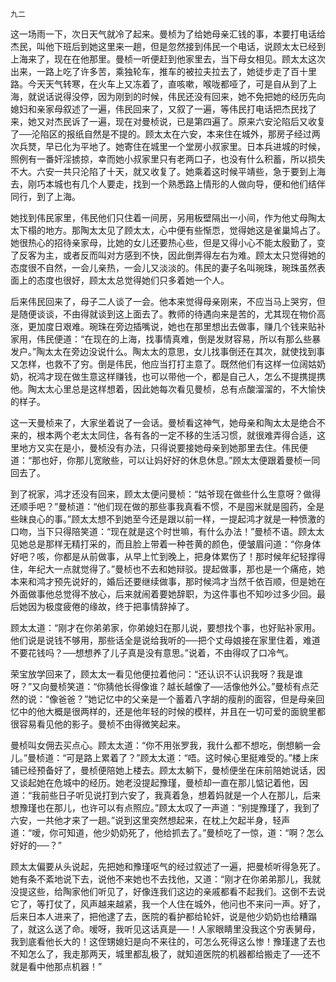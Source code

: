     九二 

   这一场雨一下，次日天气就冷了起来。曼桢为了给她母亲汇钱的事，本要打电话给杰民，叫他下班后到她这里来一趟，但是忽然接到伟民一个电话，说顾太太已经到上海来了，现在在他那里。曼桢一听便赶到他家里去，当下母女相见。顾太太这次出来，一路上吃了许多苦，乘独轮车，推车的被拉夫拉去了，她徒步走了百十里路。今天天气转寒，在火车上又冻着了，直咳嗽，喉咙都哑了，可是自从到了上海，就说话说得没停，因为刚到的时候，伟民还没有回来，她不免把她的经历先向媳妇和亲家母叙述了一遍，伟民回来了，又叙了一遍，等伟民打电话把杰民找了来，她又对杰民诉了一遍，现在对曼桢说，已是第四遍了。原来六安沦陷后又收复了──沦陷区的报纸自然是不提的。顾太太在六安，本来住在城外，那房子经过两次兵燹，早已化为平地了。她寄住在城里一个堂房小叔家里。日本兵进城的时候，照例有一番奸淫掳掠，幸而她小叔家里只有老两口子，也没有什么积蓄，所以损失不大。六安一共只沦陷了十天，就又收复了。她乘着这时候平靖些，急于要到上海去，刚巧本城也有几个人要走，找到一个熟悉路上情形的人做向导，便和他们结伴同行，到了上海。

   她找到伟民家里，伟民他们只住着一间房，另用板壁隔出一小间，作为他丈母陶太太下榻的地方。那陶太太见了顾太太，心中便有些惭恧，觉得她这是雀巢鸠占了。她很热心的招待亲家母，比她的女儿还要热心些，但是又得小心不能太殷勤了，变了反客为主，或者反而叫对方感到不快，因此倒弄得左右为难。顾太太只觉得她的态度很不自然，一会儿亲热，一会儿又淡淡的。伟民的妻子名叫琬珠，琬珠虽然表面上的态度也很好，顾太太总觉得她们只多着她一个人。

   后来伟民回来了，母子二人谈了一会。他本来觉得母亲刚来，不应当马上哭穷，但是随便谈谈，不由得就谈到这上面去了。教师的待遇向来是苦的，尤其现在物价高涨，更加度日艰难。琬珠在旁边插嘴说，她也在那里想出去做事，赚几个钱来贴补家用，伟民便道：“在现在的上海，找事情真难，倒是发财容易，所以有那么些暴发户。”陶太太在旁边没说什么。陶太太的意思，女儿找事倒还在其次，就使找到事又怎样，也救不了穷。倒是伟民，他应当打打主意了。既然他们有这样一位阔姑奶奶，祝鸿才现在做生意这样赚钱，也可以带他一个，都是自己人，怎么不提携提携他。陶太太心里总是这样想着，因此她每次看见曼桢，总有点酸溜溜的，不大愉快的样子。

   这一天曼桢来了，大家坐着说了一会话。曼桢看这神气，她母亲和陶太太是绝合不来的，根本两个老太太同住，各有各的一定不移的生活习惯，就很难弄得合适，这里地方又实在是小，曼桢没有办法，只得说要接她母亲到她那里去住。伟民便道：“那也好，你那儿宽敞些，可以让妈好好的休息休息。”顾太太便跟着曼桢一同回去了。

   到了祝家，鸿才还没有回来，顾太太便问曼桢：“姑爷现在做些什么生意呀？做得还顺手吧？”曼桢道：“他们现在做的那些事我真看不惯，不是囤米就是囤药，全是些昧良心的事。”顾太太想不到她至今还是跟以前一样，一提起鸿才就是一种愤激的口吻，当下只得陪笑道：“现在就是这个时世嘛，有什么办法！”曼桢不语。顾太太见她总是那样无精打采的，而且脸上带着一种苍黄的颜色，便皱眉问道：“你身体好吧？咳，你都是从前做事，从早上忙到晚上，把身体累伤了！那时候年纪轻撑得住，年纪大一点就觉得了。”曼桢也不去和她辩驳。提起做事，那也是一个痛疮，她本来和鸿才预先说好的，婚后还要继续做事，那时候鸿才当然千依百顺，但是她在外面做事他总觉得不放心，后来就闹着要她辞职，为这件事也不知吵过多少回。最后她因为极度疲倦的缘故，终于把事情辞掉了。

   顾太太道：“刚才在你弟弟家，你弟媳妇在那儿说，要想找个事，也好贴补家用。他们说是说钱不够用，那些话全是说给我听的──把个丈母娘接在家里住着，难道不要花钱吗？──想想养了儿子真是没有意思。”说着，不由得叹了口冷气。

   荣宝放学回来了，顾太太一看见他便拉着他问：“还认识不认识我呀？我是谁呀？”又向曼桢笑道：“你猜他长得像谁？越长越像了──活像他外公。”曼桢有点茫然的说：“像爸爸？”她记忆中的父亲是一个蓄着八字胡的瘦削的面容，但是母亲回忆中的他大概是很两样的，还是他年轻的时候的模样，并且在一切可爱的面貌里都很容易看见他的影子。曼桢不由得微笑起来。

   曼桢叫女佣去买点心。顾太太道：“你不用张罗我，我什么都不想吃，倒想躺一会儿。”曼桢道：“可是路上累着了？”顾太太道：“唔。这时候心里挺难受的。”楼上床铺已经预备好了，曼桢便陪她上楼去。顾太太躺下，曼桢便坐在床前陪她说话，因又谈起她在危城中的经历。她老没提起豫瑾，曼桢却一直在那儿惦记着他，因道：“我前些日子听见说打到六安了，我真着急，想着妈就是一个人在那儿，后来想豫瑾也在那儿，也许可以有点照应。”顾太太叹了一声道：“别提豫瑾了，我到了六安，一共他才来了一趟。”说到这里突然想起来，在枕上欠起半身，轻声道：“嗳，你可知道，他少奶奶死了，他给抓去了。”曼桢吃了一惊，道：“啊？怎么好好的──？”

   顾太太偏要从头说起，先把她和豫瑾呕气的经过叙述了一遍，把曼桢听得急死了。她有条不紊地说下去，说他不来她也不去找他，又道：“刚才在你弟弟那儿，我就没提这些，给陶家他们听见了，好像连我们这边的亲戚都看不起我们。这倒不去说它了，等打仗了，风声越来越紧，我一个人住在城外，他问也不来问一声。好了，后来日本人进来了，把他逮了去，医院的看护都给轮奸，说是他少奶奶也给糟蹋了，就这么送了命。嗳呀，我听见这话真是──！人家眼睛里没我这个穷表舅母，我到底看他长大的！这侄甥媳妇是向不来往的，可怎么死得这么惨！豫瑾逮了去也不知怎么了，我走那两天，城里都乱极了，就知道医院的机器都给搬走了──还不就是看中他那点机器！”

